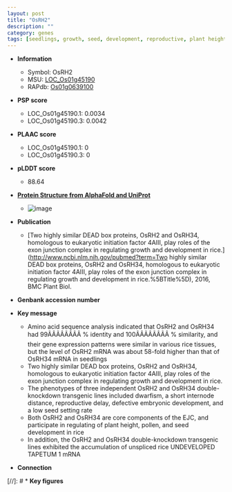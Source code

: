 ```yaml
---
layout: post
title: "OsRH2"
description: ""
category: genes
tags: [seedlings, growth, seed, development, reproductive, plant height, tapetum, seed development]
---
```


* **Information**  
    + Symbol: OsRH2  
    + MSU: [LOC_Os01g45190](http://rice.plantbiology.msu.edu/cgi-bin/ORF_infopage.cgi?orf=LOC_Os01g45190)  
    + RAPdb: [Os01g0639100](http://rapdb.dna.affrc.go.jp/viewer/gbrowse_details/irgsp1?name=Os01g0639100)  

* **PSP score**  
    + LOC_Os01g45190.1: 0.0034 
    + LOC_Os01g45190.3: 0.0042 

* **PLAAC score**  
    + LOC_Os01g45190.1: 0 
    + LOC_Os01g45190.3: 0 

* **pLDDT score**
    + 88.64

* **[Protein Structure from AlphaFold and UniProt](https://www.uniprot.org/uniprotkb/Q5VNM3/entry#structure)**
    + ![image](https://ricepsp.github.io/images/Q5/AF-Q5VNM3-F1.png)

* **Publication**  
    + [Two highly similar DEAD box proteins, OsRH2 and OsRH34, homologous to eukaryotic initiation factor 4AIII, play roles of the exon junction complex in regulating growth and development in rice.](http://www.ncbi.nlm.nih.gov/pubmed?term=Two highly similar DEAD box proteins, OsRH2 and OsRH34, homologous to eukaryotic initiation factor 4AIII, play roles of the exon junction complex in regulating growth and development in rice.%5BTitle%5D), 2016, BMC Plant Biol.

* **Genbank accession number**  

* **Key message**  
    + Amino acid sequence analysis indicated that OsRH2 and OsRH34 had 99ÃÂÃÂÃÂÃÂ % identity and 100ÃÂÃÂÃÂÃÂ % similarity, and their gene expression patterns were similar in various rice tissues, but the level of OsRH2 mRNA was about 58-fold higher than that of OsRH34 mRNA in seedlings
    + Two highly similar DEAD box proteins, OsRH2 and OsRH34, homologous to eukaryotic initiation factor 4AIII, play roles of the exon junction complex in regulating growth and development in rice.
    + The phenotypes of three independent OsRH2 and OsRH34 double-knockdown transgenic lines included dwarfism, a short internode distance, reproductive delay, defective embryonic development, and a low seed setting rate
    + Both OsRH2 and OsRH34 are core components of the EJC, and participate in regulating of plant height, pollen, and seed development in rice
    + In addition, the OsRH2 and OsRH34 double-knockdown transgenic lines exhibited the accumulation of unspliced rice UNDEVELOPED TAPETUM 1 mRNA

* **Connection**  

[//]: # * **Key figures**  


